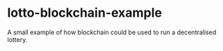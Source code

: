 # lotto-blockchain-example
A small example of how blockchain could be used to run a decentralised lottery. 
